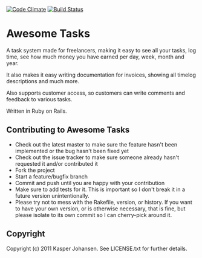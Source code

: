 [![Code Climate](https://codeclimate.com/github/kaspernj/awesome_tasks.png)](https://codeclimate.com/github/kaspernj/awesome_tasks)
[![Build Status](https://travis-ci.org/kaspernj/awesome_tasks.svg?branch=master)](https://travis-ci.org/kaspernj/awesome_tasks)

# Awesome Tasks

A task system made for freelancers, making it easy to see all your tasks, log time, see how much money you have earned per day, week, month and year.

It also makes it easy writing documentation for invoices, showing all timelog descriptions and much more.

Also supports customer access, so customers can write comments and feedback to various tasks.

Written in Ruby on Rails.

## Contributing to Awesome Tasks
 
* Check out the latest master to make sure the feature hasn't been implemented or the bug hasn't been fixed yet
* Check out the issue tracker to make sure someone already hasn't requested it and/or contributed it
* Fork the project
* Start a feature/bugfix branch
* Commit and push until you are happy with your contribution
* Make sure to add tests for it. This is important so I don't break it in a future version unintentionally.
* Please try not to mess with the Rakefile, version, or history. If you want to have your own version, or is otherwise necessary, that is fine, but please isolate to its own commit so I can cherry-pick around it.

## Copyright

Copyright (c) 2011 Kasper Johansen. See LICENSE.txt for further details.
